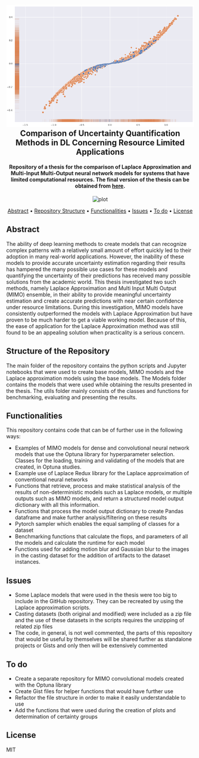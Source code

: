 
<h2 align="center">
  <br>
  <a><img src="docs\plot.png" alt="plot" width="800"></a>
  <br>
  Comparison of Uncertainty Quantification Methods in DL Concerning Resource Limited Applications
  <br>
</h2>

<h4 align="center"> Repository of a thesis for the comparison of Laplace Approximation and Multi-Input Multi-Output neural network models for systems that have limited computational resources. The final version of the thesis can be obtained from <a href="docs\thesis_final.pdf" target="_blank">here</a>.</h4>

<p align="center">
<img src="https://img.shields.io/github/license/ZubeyirOflaz/Deep-Learning-Uncertainty-Quantification-Methods" alt="plot" width="75">

<p align="center">
  <a href="#abstract">Abstract</a> •
  <a href="#structure-of-the-repository">Repository Structure</a> •
  <a href="#functionalities">Functionalities</a> •
  <a href="#issues">Issues</a> •
  <a href="#to-do">To do</a> •
  <a href="#license">License</a>
</p>



## Abstract

The ability of deep learning methods to create models that can recognize
complex patterns with a relatively small amount of effort quickly led to their
adoption in many real-world applications. However, the inability of these
models to provide accurate uncertainty estimation regarding their results has
hampered the many possible use cases for these models and quantifying the
uncertainty of their predictions has received many possible solutions from the
academic world. This thesis investigated two such methods, namely Laplace
Approximation and Multi Input Multi Output (MIMO) ensemble, in their ability to
provide meaningful uncertainty estimation and create accurate predictions with
near certain confidence under resource limitations. During this investigation,
MIMO models have consistently outperformed the models with Laplace
Approximation but have proven to be much harder to get a viable working
model. Because of this, the ease of application for the Laplace Approximation
method was still found to be an appealing solution when practicality is a serious concern.

## Structure of the Repository
The main folder of the repository contains the python scripts and Jupyter notebooks that were used to create base models, MIMO models and the Laplace approximation models using the base models. The Models folder contains the models that were used while obtaining the results presented in the thesis. The utils folder mainly consists of the classes and functions for benchmarking, evaluating and presenting the results.


## Functionalities

This repository contains code that can be of further use in the following ways:
- Examples of MIMO models for dense and convolutional neural network models that use the Optuna library for hyperparameter selection. Classes for the loading, training and validating of the models that are created, in Optuna studies.
- Example use of Laplace Redux library for the Laplace approximation of conventional neural networks
- Functions that retrieve, process and make statistical analysis of the results of non-deterministic models such as Laplace models, or multiple outputs such as MIMO models, and return a structured model output dictionary with all this information.
- Functions that process the model output dictionary to create Pandas dataframe and make further analysis/filtering on these results
- Pytorch sampler which enables the equal sampling of classes for a dataset
- Benchmarking functions that calculate the flops, and parameters of all the models and calculate the runtime for each model
- Functions used for adding motion blur and Gaussian blur to the images in the casting dataset for the addition of artifacts to the dataset instances.


## Issues

- Some Laplace models that were used in the thesis were too big to include in the GitHub repository. They can be recreated by using the Laplace approximation scripts.
- Casting datasets (both original and modified) were included as a zip file and the use of these datasets in the scripts requires the unzipping of related zip files
- The code, in general, is not well commented, the parts of this repository that would be useful by themselves will be shared further as standalone projects or Gists and only then will be extensively commented


## To do

- Create a separate repository for MIMO convolutional models created with the Optuna library
- Create Gist files for helper functions that would have further use
- Refactor the file structure in order to make it easily understandable to use
- Add the functions that were used during the creation of plots and determination of certainty groups


## License

MIT